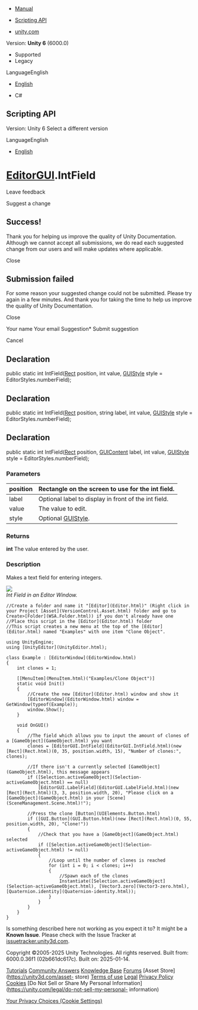 [ ]()

  * [Manual](../Manual/index.html)
  * [Scripting API](../ScriptReference/index.html)

  * [unity.com](https://unity.com/)

Version: **Unity 6** (6000.0)

  * Supported
  * Legacy

LanguageEnglish

  * [English]()

  * C#

[ ](https://docs.unity3d.com)

## Scripting API

Version: Unity 6 Select a different version

LanguageEnglish

  * [English]()

#  [EditorGUI](EditorGUI.html).IntField

Leave feedback

Suggest a change

## Success!

Thank you for helping us improve the quality of Unity Documentation. Although
we cannot accept all submissions, we do read each suggested change from our
users and will make updates where applicable.

Close

## Submission failed

For some reason your suggested change could not be submitted. Please <a>try
again</a> in a few minutes. And thank you for taking the time to help us
improve the quality of Unity Documentation.

Close

Your name Your email Suggestion* Submit suggestion

Cancel

[ ]()

## Declaration

public static int IntField([Rect](Rect.html) position, int value,
[GUIStyle](GUIStyle.html) style = EditorStyles.numberField);

## Declaration

public static int IntField([Rect](Rect.html) position, string label, int
value, [GUIStyle](GUIStyle.html) style = EditorStyles.numberField);

## Declaration

public static int IntField([Rect](Rect.html) position,
[GUIContent](GUIContent.html) label, int value, [GUIStyle](GUIStyle.html)
style = EditorStyles.numberField);

### Parameters

position | Rectangle on the screen to use for the int field.  
---|---  
label | Optional label to display in front of the int field.  
value | The value to edit.  
style | Optional [GUIStyle](GUIStyle.html).  
  
### Returns

**int** The value entered by the user.

### Description

Makes a text field for entering integers.

![](../StaticFiles/ScriptRefImages/EditorGUIIntField.png)  
_Int Field in an Editor Window._

    
    
    //Create a folder and name it "[Editor](Editor.html)" (Right click in your Project [Asset](VersionControl.Asset.html) folder and go to Create>[Folder](WSA.Folder.html)) if you don't already have one
    //Place this script in the [Editor](Editor.html) folder
    //This script creates a new menu at the top of the [Editor](Editor.html) named "Examples" with one item "Clone Object".  
      
    using UnityEngine;
    using [UnityEditor](UnityEditor.html);  
      
    class Example : [EditorWindow](EditorWindow.html)
    {
        int clones = 1;  
      
        [[MenuItem](MenuItem.html)("Examples/Clone Object")]
        static void Init()
        {
            //Create the new [Editor](Editor.html) window and show it
            [EditorWindow](EditorWindow.html) window = GetWindow(typeof(Example));
            window.Show();
        }  
      
        void OnGUI()
        {
            //The field which allows you to input the amount of clones of a [GameObject](GameObject.html) you want
            clones = [EditorGUI.IntField](EditorGUI.IntField.html)(new [Rect](Rect.html)(0, 35, position.width, 15), "Number of clones:", clones);  
      
            //If there isn't a currently selected [GameObject](GameObject.html), this message appears
            if ([Selection.activeGameObject](Selection-activeGameObject.html) == null)
                [EditorGUI.LabelField](EditorGUI.LabelField.html)(new [Rect](Rect.html)(3, 3, position.width, 20), "Please click on a [GameObject](GameObject.html) in your [Scene](SceneManagement.Scene.html)!");  
      
            //Press the clone [Button](UIElements.Button.html)
            if ([GUI.Button](GUI.Button.html)(new [Rect](Rect.html)(0, 55, position.width, 20), "Clone!"))
            {
                //Check that you have a [GameObject](GameObject.html) selected
                if ([Selection.activeGameObject](Selection-activeGameObject.html) != null)
                {
                    //Loop until the number of clones is reached
                    for (int i = 0; i < clones; i++)
                    {
                        //Spawn each of the clones
                        Instantiate([Selection.activeGameObject](Selection-activeGameObject.html), [Vector3.zero](Vector3-zero.html), [Quaternion.identity](Quaternion-identity.html));
                    }
                }
            }
        }
    }
    

Is something described here not working as you expect it to? It might be a
**Known Issue**. Please check with the Issue Tracker at
[issuetracker.unity3d.com](https://issuetracker.unity3d.com).

Copyright ©2005-2025 Unity Technologies. All rights reserved. Built from:
6000.0.36f1 (02b661dc617c). Built on: 2025-01-14.

[Tutorials](https://unity3d.com/learn) [Community
Answers](https://answers.unity3d.com) [Knowledge
Base](https://support.unity3d.com/hc/en-us)
[Forums](https://forum.unity3d.com) [Asset Store](https://unity3d.com/asset-
store) [Terms of use](https://docs.unity3d.com/Manual/TermsOfUse.html)
[Legal](https://unity.com/legal) [Privacy
Policy](https://unity.com/legal/privacy-policy)
[Cookies](https://unity.com/legal/cookie-policy) [Do Not Sell or Share My
Personal Information](https://unity.com/legal/do-not-sell-my-personal-
information)

[Your Privacy Choices (Cookie Settings)](javascript:void\(0\);)

